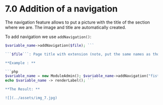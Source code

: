 # 7.0 Addition of a navigation

The navigation feature allows to put a picture with the title of the section where we are. The image and title are automatically created. 

To add navigation we use ```addNavigation()```: 

```php
$variable_name->addNavigation($file); ```

```$file```: Page title with extension (note, put the same names as those in menu.php). 

**Example : **

```php
$variable_name = new ModuleAdmin(); $variable_name->addNavigation("fist_menu.php"); 
echo $variable_name -> renderLabel(); ```

**The Result: **

![](../assets/img_7.jpg) 
 

